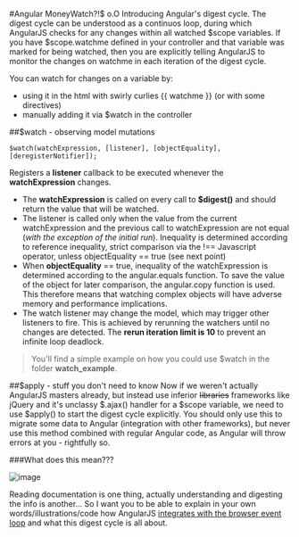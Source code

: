 #Angular MoneyWatch?!$ o.O
Introducing Angular's digest cycle. The digest cycle can be understood as a continuos loop, during which AngularJS checks for any changes within all watched $scope variables. If you have $scope.watchme defined in your controller and that variable was marked for being watched, then you are explicitly telling AngularJS to monitor the changes on watchme in each iteration of the digest cycle.

You can watch for changes on a variable by:

* using it in the html with swirly curlies <span>{{ watchme }}</span> (or with some directives)
* manually adding it via $watch in the controller

##$watch - observing model mutations

    $watch(watchExpression, [listener], [objectEquality], [deregisterNotifier]);
Registers a **listener** callback to be executed whenever the **watchExpression** changes.

* The **watchExpression** is called on every call to **$digest()** and should return the value that will be watched.
* The listener is called only when the value from the current watchExpression and the previous call to watchExpression are not equal (*with the exception of the initial run*). Inequality is determined according to reference inequality, strict comparison via the !== Javascript operator, unless objectEquality == true (see next point)
* When **objectEquality** == true, inequality of the watchExpression is determined according to the angular.equals function. To save the value of the object for later comparison, the angular.copy function is used. This therefore means that watching complex objects will have adverse memory and performance implications.
* The watch listener may change the model, which may trigger other listeners to fire. This is achieved by rerunning the watchers until no changes are detected. The **rerun iteration limit is 10** to prevent an infinite loop deadlock.

> You'll find a simple example on how you could use $watch in the folder **watch_example**.

##$apply - stuff you don't need to know
Now if we weren't actually AngularJS masters already, but instead use inferior ~~libraries~~ frameworks like jQuery and it's unclassy $.ajax() handler for a $scope variable, we need to use $apply() to start the digest cycle explicitly. You should only use this to migrate some data to Angular (integration with other frameworks), but never use this method combined with regular Angular code, as Angular will throw errors at you - rightfully so.


###What does this mean???

![image](https://docs.angularjs.org/img/guide/concepts-runtime.png)

Reading documentation is one thing, actually understanding and digesting the info is another... So I want you to be able to explain in your own words/illustrations/code how AngularJS [integrates with the browser event loop](https://docs.angularjs.org/guide/scope) and what this digest cycle is all about.